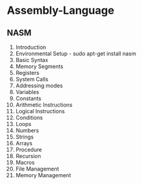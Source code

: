 # Assembly-Language
 ## NASM 

1. Introduction
2. Environmental Setup - sudo apt-get install nasm
3. Basic Syntax
4. Memory Segments
5. Registers
6. System Calls
7. Addressing modes
8. Variables
9. Constants
10. Arithmetic Instructions
11. Logical Instructions
12. Conditions
13. Loops
14. Numbers
15. Strings
16. Arrays
17. Procedure
18. Recursion
19. Macros
20. File Management
21. Memory Management
